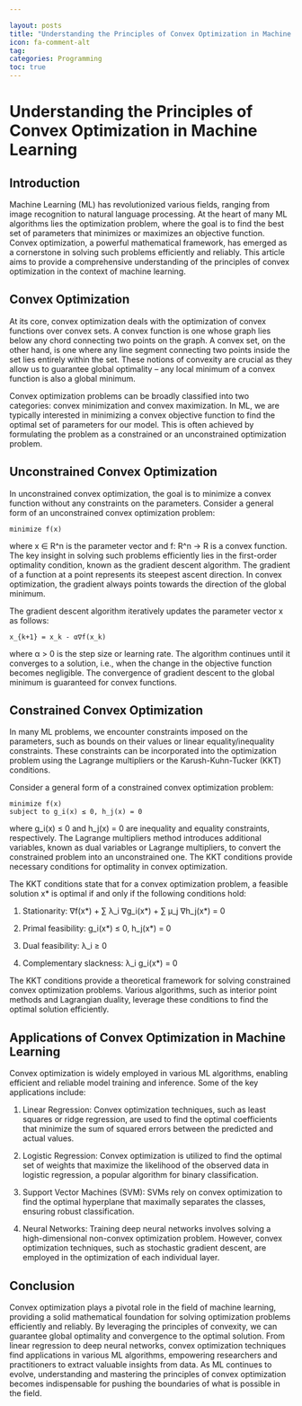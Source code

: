```yaml
---

layout: posts
title: "Understanding the Principles of Convex Optimization in Machine Learning"
icon: fa-comment-alt
tag:      
categories: Programming
toc: true
---
```




# Understanding the Principles of Convex Optimization in Machine Learning

## Introduction

Machine Learning (ML) has revolutionized various fields, ranging from image recognition to natural language processing. At the heart of many ML algorithms lies the optimization problem, where the goal is to find the best set of parameters that minimizes or maximizes an objective function. Convex optimization, a powerful mathematical framework, has emerged as a cornerstone in solving such problems efficiently and reliably. This article aims to provide a comprehensive understanding of the principles of convex optimization in the context of machine learning.

## Convex Optimization

At its core, convex optimization deals with the optimization of convex functions over convex sets. A convex function is one whose graph lies below any chord connecting two points on the graph. A convex set, on the other hand, is one where any line segment connecting two points inside the set lies entirely within the set. These notions of convexity are crucial as they allow us to guarantee global optimality – any local minimum of a convex function is also a global minimum.

Convex optimization problems can be broadly classified into two categories: convex minimization and convex maximization. In ML, we are typically interested in minimizing a convex objective function to find the optimal set of parameters for our model. This is often achieved by formulating the problem as a constrained or an unconstrained optimization problem.

## Unconstrained Convex Optimization

In unconstrained convex optimization, the goal is to minimize a convex function without any constraints on the parameters. Consider a general form of an unconstrained convex optimization problem:

```
minimize f(x)
```

where x ∈ R^n is the parameter vector and f: R^n → R is a convex function. The key insight in solving such problems efficiently lies in the first-order optimality condition, known as the gradient descent algorithm. The gradient of a function at a point represents its steepest ascent direction. In convex optimization, the gradient always points towards the direction of the global minimum.

The gradient descent algorithm iteratively updates the parameter vector x as follows:

```
x_{k+1} = x_k - α∇f(x_k)
```

where α > 0 is the step size or learning rate. The algorithm continues until it converges to a solution, i.e., when the change in the objective function becomes negligible. The convergence of gradient descent to the global minimum is guaranteed for convex functions.

## Constrained Convex Optimization

In many ML problems, we encounter constraints imposed on the parameters, such as bounds on their values or linear equality/inequality constraints. These constraints can be incorporated into the optimization problem using the Lagrange multipliers or the Karush-Kuhn-Tucker (KKT) conditions.

Consider a general form of a constrained convex optimization problem:

```
minimize f(x)
subject to g_i(x) ≤ 0, h_j(x) = 0
```

where g_i(x) ≤ 0 and h_j(x) = 0 are inequality and equality constraints, respectively. The Lagrange multipliers method introduces additional variables, known as dual variables or Lagrange multipliers, to convert the constrained problem into an unconstrained one. The KKT conditions provide necessary conditions for optimality in convex optimization.

The KKT conditions state that for a convex optimization problem, a feasible solution x* is optimal if and only if the following conditions hold:

1. Stationarity: ∇f(x*) + ∑ λ_i ∇g_i(x*) + ∑ μ_j ∇h_j(x*) = 0

2. Primal feasibility: g_i(x*) ≤ 0, h_j(x*) = 0

3. Dual feasibility: λ_i ≥ 0

4. Complementary slackness: λ_i g_i(x*) = 0

The KKT conditions provide a theoretical framework for solving constrained convex optimization problems. Various algorithms, such as interior point methods and Lagrangian duality, leverage these conditions to find the optimal solution efficiently.

## Applications of Convex Optimization in Machine Learning

Convex optimization is widely employed in various ML algorithms, enabling efficient and reliable model training and inference. Some of the key applications include:

1. Linear Regression: Convex optimization techniques, such as least squares or ridge regression, are used to find the optimal coefficients that minimize the sum of squared errors between the predicted and actual values.

2. Logistic Regression: Convex optimization is utilized to find the optimal set of weights that maximize the likelihood of the observed data in logistic regression, a popular algorithm for binary classification.

3. Support Vector Machines (SVM): SVMs rely on convex optimization to find the optimal hyperplane that maximally separates the classes, ensuring robust classification.

4. Neural Networks: Training deep neural networks involves solving a high-dimensional non-convex optimization problem. However, convex optimization techniques, such as stochastic gradient descent, are employed in the optimization of each individual layer.

## Conclusion

Convex optimization plays a pivotal role in the field of machine learning, providing a solid mathematical foundation for solving optimization problems efficiently and reliably. By leveraging the principles of convexity, we can guarantee global optimality and convergence to the optimal solution. From linear regression to deep neural networks, convex optimization techniques find applications in various ML algorithms, empowering researchers and practitioners to extract valuable insights from data. As ML continues to evolve, understanding and mastering the principles of convex optimization becomes indispensable for pushing the boundaries of what is possible in the field.